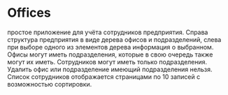 # Offices

простое приложение для учёта сотрудников предприятия. Справа структура предприятия в виде дерева офисов и подразделений, слева при выборе одного из элементов дерева информация о выбранном. Офисы могут иметь подразделения, которые в свою очередь также могут их иметь. Сотрудников могут иметь только подразделения.
Удалить офис или подразделение имеющий подразделения нельзя. Список сотрудников отображается страницами по 10 записей с возможностью сортировки.
